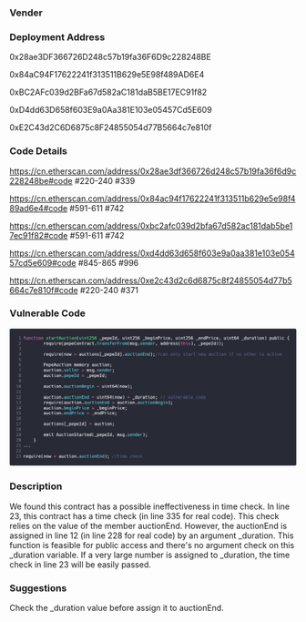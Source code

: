 ### Vender



### Deployment Address

0x28ae3DF366726D248c57b19fa36F6D9c228248BE

0x84aC94F17622241f313511B629e5E98f489AD6E4

0xBC2AFc039d2BFa67d582aC181daB5BE17EC91f82

0xD4dd63D658f603E9a0Aa381E103e05457Cd5E609

0xE2C43d2C6D6875c8F24855054d77B5664c7e810f

### Code Details

https://cn.etherscan.com/address/0x28ae3df366726d248c57b19fa36f6d9c228248be#code	#220-240 #339

https://cn.etherscan.com/address/0x84ac94f17622241f313511b629e5e98f489ad6e4#code	#591-611 #742

https://cn.etherscan.com/address/0xbc2afc039d2bfa67d582ac181dab5be17ec91f82#code 	#591-611 #742

https://cn.etherscan.com/address/0xd4dd63d658f603e9a0aa381e103e05457cd5e609#code	#845-865 #996

https://cn.etherscan.com/address/0xe2c43d2c6d6875c8f24855054d77b5664c7e810f#code 	#220-240 #371

### Vulnerable Code

![carbon](./pic/carbon.png)

### Description

We found this contract has a possible ineffectiveness in time check. In line 23, this contract has a time check (in line 335 for real code). This check relies on the value of the member auctionEnd. However, the auctionEnd is assigned in line 12 (in line 228 for real code) by an argument _duration. This function is feasible for public access and there's no argument check on this _duration variable. If a very large number is assigned to _duration, the time check in line 23 will be easily passed.

### Suggestions

Check the _duration value before assign it to auctionEnd.

